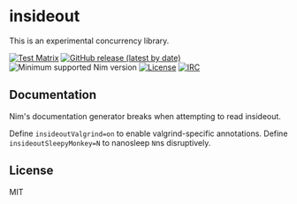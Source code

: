 # insideout

This is an experimental concurrency library.

[![Test Matrix](https://github.com/disruptek/insideout/workflows/CI/badge.svg)](https://github.com/disruptek/insideout/actions?query=workflow%3ACI)
[![GitHub release (latest by date)](https://img.shields.io/github/v/release/disruptek/insideout?style=flat)](https://github.com/disruptek/insideout/releases/latest)
![Minimum supported Nim version](https://img.shields.io/badge/nim-1.9.1-informational?style=flat&logo=nim)
[![License](https://img.shields.io/github/license/disruptek/insideout?style=flat)](#license)
[![IRC](https://img.shields.io/badge/chat-%23%23disruptek%20on%20libera.chat-brightgreen?style=flat)](https://web.libera.chat/##disruptek)

## Documentation

Nim's documentation generator breaks when attempting to read insideout.

Define `insideoutValgrind=on` to enable valgrind-specific annotations.
Define `insideoutSleepyMonkey=N` to nanosleep `N`ns disruptively.

## License
MIT
